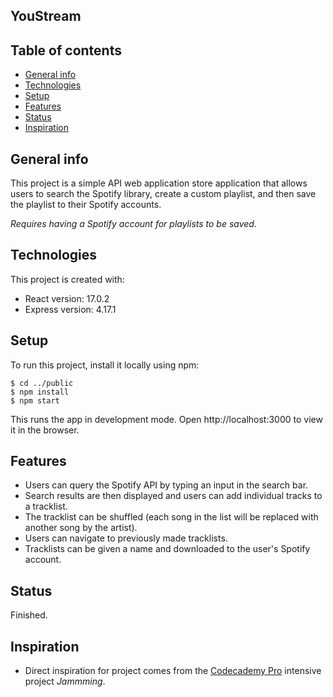 ## YouStream

## Table of contents
* [General info](#general-info)
* [Technologies](#technologies)
* [Setup](#setup)
* [Features](#features)
* [Status](#status)
* [Inspiration](#inspiration)

## General info
This project is a simple API web application store application that allows users to search the Spotify library, create a custom playlist, and then save the playlist to their Spotify accounts.

*Requires having a Spotify account for playlists to be saved.*

## Technologies
This project is created with:
* React version: 17.0.2
* Express version: 4.17.1
	
## Setup
To run this project, install it locally using npm:

```
$ cd ../public
$ npm install
$ npm start
```

This runs the app in development mode.
Open http://localhost:3000 to view it in the browser.

## Features
* Users can query the Spotify API by typing an input in the search bar.
* Search results are then displayed and users can add individual tracks to a tracklist.
* The tracklist can be shuffled (each song in the list will be replaced with another song by the artist).
* Users can navigate to previously made tracklists.
* Tracklists can be given a name and downloaded to the user's Spotify account.

## Status
Finished.

## Inspiration
* Direct inspiration for project comes from the [Codecademy Pro](https://pro.codecademy.com/) intensive project *Jammming*. 
